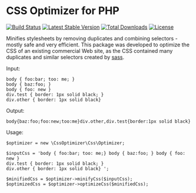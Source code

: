 # CSS Optimizer for PHP

[![Build Status](https://travis-ci.org/lastzero/css-optimizer.png?branch=master)](https://travis-ci.org/lastzero/css-optimizer)
[![Latest Stable Version](https://poser.pugx.org/lastzero/css-optimizer/v/stable.svg)](https://packagist.org/packages/lastzero/css-optimizer)
[![Total Downloads](https://poser.pugx.org/lastzero/css-optimizer/downloads.svg)](https://packagist.org/packages/lastzero/css-optimizer)
[![License](https://poser.pugx.org/lastzero/css-optimizer/license.svg)](https://packagist.org/packages/lastzero/css-optimizer)

Minifies stylesheets by removing duplicates and combining selectors - mostly safe and very efficient. This package was developed to optimize the CSS of an existing commercial Web site, as the CSS contained many duplicates and similar selectors created by [sass](http://sass-lang.com/). 

Input:

    body { foo:bar; too: me; } 
    body { baz:foo; }
    body { foo: new }
    div.test { border: 1px solid black; }
    div.other { border: 1px solid black}

Output:

    body{baz:foo;foo:new;too:me}div.other,div.test{border:1px solid black}

Usage:

    $optimizer = new \CssOptimizer\Css\Optimizer;
    
    $inputCss = 'body { foo:bar; too: me;} body { baz:foo; } body { foo: new }
    div.test { border: 1px solid black; }
    div.other { border: 1px solid black} ';
    
    $minifiedCss = $optimizer->minifyCss($inputCss);
    $optimizedCss = $optimizer->optimizeCss($minifiedCss);
